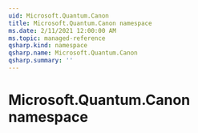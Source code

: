 ```yaml
---
uid: Microsoft.Quantum.Canon
title: Microsoft.Quantum.Canon namespace
ms.date: 2/11/2021 12:00:00 AM
ms.topic: managed-reference
qsharp.kind: namespace
qsharp.name: Microsoft.Quantum.Canon
qsharp.summary: ''
---
```


# Microsoft.Quantum.Canon namespace



